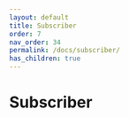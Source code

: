 ```yaml
---
layout: default
title: Subscriber
order: 7
nav_order: 34
permalink: /docs/subscriber/
has_children: true
---
```


# Subscriber

